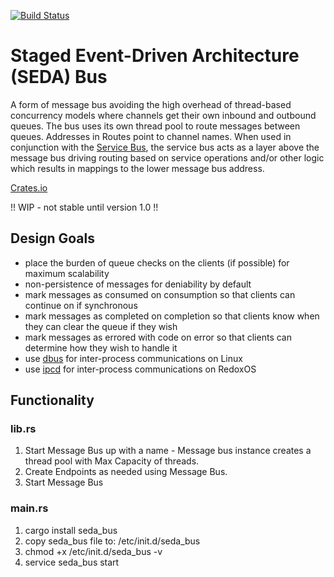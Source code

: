 [![Build Status](https://travis-ci.com/resolvingarchitecture/seda-bus.svg?branch=master)](https://travis-ci.com/resolvingarchitecture/seda-bus)
# Staged Event-Driven Architecture (SEDA) Bus
A form of message bus avoiding the high overhead of thread-based concurrency models where channels get their own inbound and outbound queues. 
The bus uses its own thread pool to route messages between queues. Addresses in Routes point to channel names.
When used in conjunction with the [Service Bus](https://github.com/resolvingarchitecture/service-bus), 
the service bus acts as a layer above the message bus driving routing based on service operations and/or other 
logic which results in mappings to the lower message bus address.

[Crates.io](https://crates.io/crates/seda_bus)

!! WIP - not stable until version 1.0 !!

## Design Goals 

* place the burden of queue checks on the clients (if possible) for maximum scalability
* non-persistence of messages for deniability by default
* mark messages as consumed on consumption so that clients can continue on if synchronous
* mark messages as completed on completion so that clients know when they can clear the queue if they wish
* mark messages as errored with code on error so that clients can determine how they wish to handle it
* use [dbus](https://en.wikipedia.org/wiki/D-Bus) for inter-process communications on Linux
* use [ipcd](https://dev.to/legolord208/programming-for-redox-os-4124) for inter-process communications on RedoxOS

## Functionality

### lib.rs
1. Start Message Bus up with a name - Message bus instance creates a thread pool with Max Capacity of threads.
2. Create Endpoints as needed using Message Bus.
3. Start Message Bus

### main.rs
1. cargo install seda_bus
2. copy seda_bus file to: /etc/init.d/seda_bus
3. chmod +x /etc/init.d/seda_bus -v
4. service seda_bus start

   